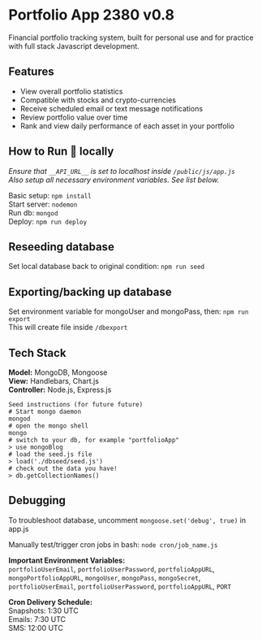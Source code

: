 # Portfolio App 2380 v0.8
Financial portfolio tracking system, built for personal use and for practice with full stack Javascript development.

## Features  
* View overall portfolio statistics  
* Compatible with stocks and crypto-currencies
* Receive scheduled email or text message notifications  
* Review portfolio value over time  
* Rank and view daily performance of each asset in your portfolio  
  
  
## How to Run 🏃‍ locally
*Ensure that `__API_URL__` is set to localhost inside `/public/js/app.js`*  
*Also setup all necessary environment variables. See list below.*

Basic setup: `npm install`  
Start server: `nodemon`  
Run db: `mongod`  
Deploy: `npm run deploy` 
  
  
## Reseeding database
Set local database back to original condition: `npm run seed`
  

## Exporting/backing up database
Set environment variable for mongoUser and mongoPass, then: `npm run export`  
This will create file inside `/dbexport`
  

## Tech Stack   
**Model:** MongoDB, Mongoose  
**View:** Handlebars, Chart.js  
**Controller:**  Node.js, Express.js

```
Seed instructions (for future future)
# Start mongo daemon
mongod
# open the mongo shell
mongo
# switch to your db, for example "portfolioApp"
> use mongoBlog
# load the seed.js file
> load('./dbseed/seed.js')
# check out the data you have!
> db.getCollectionNames()
```
  
## Debugging
To troubleshoot database, uncomment `mongoose.set('debug', true)` in app.js

Manually test/trigger cron jobs in bash: `node cron/job_name.js`  

**Important Environment Variables:**  
`portfolioUserEmail`,
`portfolioUserPassword`,
`portfolioAppURL`,
`mongoPortfolioAppURL`,
`mongoUser`,
`mongoPass`,
`mongoSecret`,
`portfolioUserEmail`,
`portfolioUserPassword`,
`portfolioAppURL`,
`PORT`
  

**Cron Delivery Schedule:**  
Snapshots: 1:30 UTC  
Emails: 7:30 UTC  
SMS: 12:00 UTC